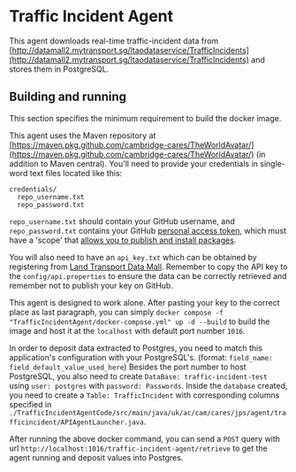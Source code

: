 # Traffic Incident Agent

This agent downloads real-time traffic-incident data from [http://datamall2.mytransport.sg/ltaodataservice/TrafficIncidents](http://datamall2.mytransport.sg/ltaodataservice/TrafficIncidents) and stores them in PostgreSQL.

## Building and running

This section specifies the minimum requirement to build the docker image.

This agent uses the Maven repository at [https://maven.pkg.github.com/cambridge-cares/TheWorldAvatar/](https://maven.pkg.github.com/cambridge-cares/TheWorldAvatar/) (in addition to Maven central). You'll need to provide your credentials in single-word text files located like this:

```
credentials/
  repo_username.txt
  repo_password.txt
```

`repo_username.txt` should contain your GitHub username, and `repo_password.txt` contains your GitHub [personal access token](https://docs.github.com/en/github/authenticating-to-github/creating-a-personal-access-token), which must have a 'scope' that [allows you to publish and install packages](https://docs.github.com/en/packages/working-with-a-github-packages-registry/working-with-the-apache-maven-registry#authenticating-to-github-packages).

You will also need to have an `api_key.txt` which can be obtained by registering from [Land Transport Data Mall](https://datamall.lta.gov.sg/content/datamall/en/request-for-api.html). Remember to copy the API key to the `config/api.properties` to ensure the data can be correctly retrieved and remember not to publish your key on GitHub.

This agent is designed to work alone. After pasting your key to the correct place as last paragraph, you can simply `docker compose -f "TrafficIncidentAgent/docker-compose.yml" up -d --build` to build the image and host it at the `localhost` with default port number `1016`.

In order to deposit data extracted to Postgres, you need to match this application's configuration with your PostgreSQL's. (format: `field_name: field_default_value_used_here`) Besides the port number to host PostgreSQL, you also need to create `DataBase: traffic-incident-test` using `user: postgres` with `password: Passwords`. Inside the `database` created, you need to create a `Table: TrafficIncident` with corresponding columns specified in `./TrafficIncidentAgentCode/src/main/java/uk/ac/cam/cares/jps/agent/trafficincident/APIAgentLauncher.java`.

After running the above docker command, you can send a `POST` query with url `http://localhost:1016/traffic-incident-agent/retrieve` to get the agent running and deposit values into Postgres.
